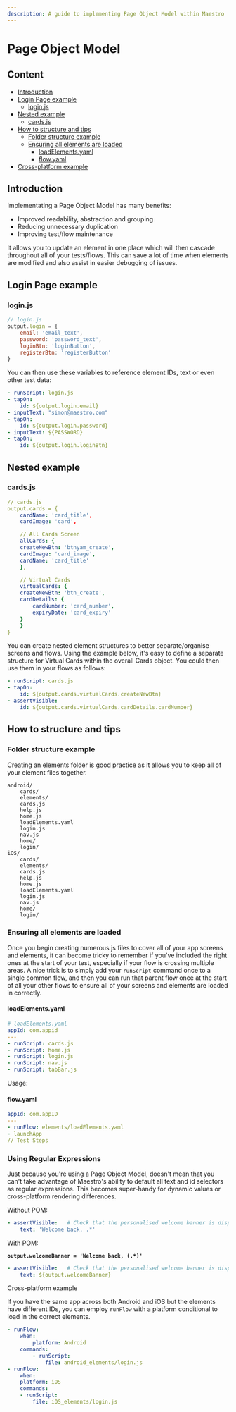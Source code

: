 ```yaml
---
description: A guide to implementing Page Object Model within Maestro
---
```


# Page Object Model

## Content

* [Introduction](page-object-model.md#introduction)
* [Login Page example](page-object-model.md#login-page-example)
  * [login.js](page-object-model.md#login.js)
* [Nested example](page-object-model.md#nested-example)
  * [cards.js](page-object-model.md#cards.js)
* [How to structure and tips](page-object-model.md#how-to-structure-and-tips)
  * [Folder structure example](page-object-model.md#folder-structure-example)
  * [Ensuring all elements are loaded](page-object-model.md#ensuring-all-elements-are-loaded)
    * [loadElements.yaml](page-object-model.md#loadelements.yaml)
    * [flow.yaml](page-object-model.md#flow.yaml)
* [Cross-platform example](page-object-model.md#cross-platform-example)

## Introduction

Implementating a Page Object Model has many benefits:

* Improved readability, abstraction and grouping
* Reducing unnecessary duplication
* Improving test/flow maintenance

It allows you to update an element in one place which will then cascade throughout all of your tests/flows. This can save a lot of time when elements are modified and also assist in easier debugging of issues.

## Login Page example

### login.js

```javascript
// login.js
output.login = {
    email: 'email_text',
    password: 'password_text',
    loginBtn: 'loginButton',
    registerBtn: 'registerButton'
}
```

You can then use these variables to reference element IDs, text or even other test data:

```yaml
- runScript: login.js
- tapOn:
    id: ${output.login.email}
- inputText: "simon@maestro.com"
- tapOn:
    id: ${output.login.password}
- inputText: ${PASSWORD}
- tapOn:
    id: ${output.login.loginBtn}
```

## Nested example

### cards.js

```yaml
// cards.js
output.cards = {
    cardName: 'card_title',
    cardImage: 'card',

    // All Cards Screen
    allCards: {
	createNewBtn: 'btnyam_create',
	cardImage: 'card_image',
	cardName: 'card_title'
    },

    // Virtual Cards
    virtualCards: {
	createNewBtn: 'btn_create',
	cardDetails: {
	    cardNumber: 'card_number',
   	    expiryDate: 'card_expiry'
	}
    }
}
```

You can create nested element structures to better separate/organise screens and flows. Using the example below, it's easy to define a separate structure for Virtual Cards within the overall Cards object. You could then use them in your flows as follows:

```yaml
- runScript: cards.js
- tapOn:
    id: ${output.cards.virtualCards.createNewBtn}
- assertVisible:
    id: ${output.cards.virtualCards.cardDetails.cardNumber}
```

## How to structure and tips

### Folder structure example

Creating an elements folder is good practice as it allows you to keep all of your element files together.

```
android/
    cards/
    elements/
	cards.js
	help.js
	home.js
	loadElements.yaml
	login.js
	nav.js
    home/
    login/
iOS/
    cards/
    elements/
	cards.js
	help.js
	home.js
	loadElements.yaml
	login.js
	nav.js
    home/
    login/
```

### Ensuring all elements are loaded

Once you begin creating numerous js files to cover all of your app screens and elements, it can become tricky to remember if you've included the right ones at the start of your test, especially if your flow is crossing multiple areas. A nice trick is to simply add your `runScript` command once to a single common flow, and then you can run that parent flow once at the start of all your other flows to ensure all of your screens and elements are loaded in correctly.

#### loadElements.yaml

```yaml
# loadElements.yaml
appId: com.appid
---
- runScript: cards.js
- runScript: home.js
- runScript: login.js
- runScript: nav.js
- runScript: tabBar.js
```

Usage:

#### flow.yaml

```yaml
appId: com.appID
---
- runFlow: elements/loadElements.yaml
- launchApp
// Test Steps
```

### Using Regular Expressions

Just because you're using a Page Object Model, doesn't mean that you can't take advantage of Maestro's ability to default all text and id selectors as regular expressions. This becomes super-handy for dynamic values or cross-platform rendering differences.

Without POM:

```yaml
- assertVisible:   # Check that the personalised welcome banner is displayed
    text: 'Welcome back, .*'
```

With POM:

<pre class="language-javascript"><code class="lang-javascript"><strong>output.welcomeBanner = 'Welcome back, (.*)'
</strong></code></pre>

```yaml
- assertVisible:   # Check that the personalised welcome banner is displayed
    text: ${output.welcomeBanner}
```

Cross-platform example

If you have the same app across both Android and iOS but the elements have different IDs, you can employ `runFlow` with a platform conditional to load in the correct elements.

```yaml
- runFlow:
    when:
        platform: Android
    commands:
        - runScript:
            file: android_elements/login.js
- runFlow:
    when:
	platform: iOS
    commands:
	- runScript:
	    file: iOS_elements/login.js
```

